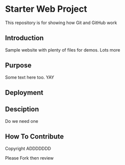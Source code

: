 # Starter Web Project

This repository is for showing how Git and GitHub work

## Introduction

Sample website with plenty of files for demos. Lots more

## Purpose
Some text here too. YAY

## Deployment

## Desciption
Do we need one

## How To Contribute

Copyright 
ADDDDDDD

Please Fork then review